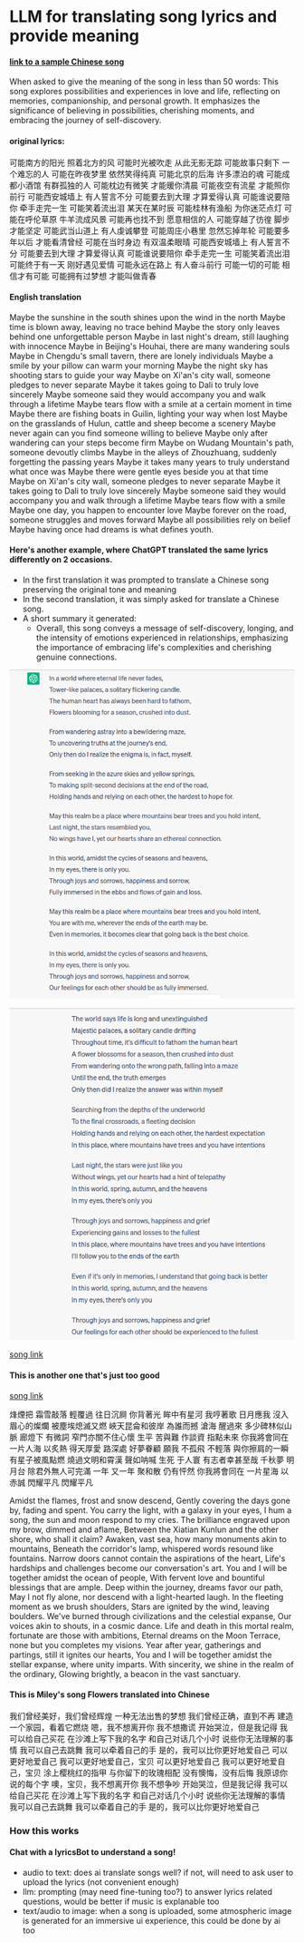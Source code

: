# LLM for translating song lyrics and provide meaning

#### [link to a sample Chinese song](https://www.youtube.com/watch?v=sedn8HYufeg&list=RDb1jiuT1H1fI&index=3)
When asked to give the meaning of the song in less than 50 words: This song explores possibilities and experiences in love and life, reflecting on memories, companionship, and personal growth. It emphasizes the significance of believing in possibilities, cherishing moments, and embracing the journey of self-discovery.

#### original lyrics: 
可能南方的阳光 照着北方的风
可能时光被吹走 从此无影无踪
可能故事只剩下 一个难忘的人
可能在昨夜梦里 依然笑得纯真
可能北京的后海 许多漂泊的魂
可能成都小酒馆 有群孤独的人
可能枕边有微笑 才能暖你清晨
可能夜空有流星 才能照你前行
可能西安城墙上 有人誓言不分
可能要去到大理 才算爱得认真
可能谁说要陪你 牵手走完一生
可能笑着流出泪 某天在某时辰
可能桂林有渔船 为你迷茫点灯
可能在呼伦草原 牛羊流成风景
可能再也找不到 愿意相信的人
可能穿越了彷徨 脚步才能坚定
可能武当山道上 有人虔诚攀登
可能周庄小巷里 忽然忘掉年轮
可能要多年以后 才能看清曾经
可能在当时身边 有双温柔眼晴
可能西安城墙上 有人誓言不分
可能要去到大理 才算爱得认真
可能谁说要陪你 牵手走完一生
可能笑着流出泪
可能终于有一天 刚好遇见爱情
可能永远在路上 有人奋斗前行
可能一切的可能 相信才有可能
可能拥有过梦想 才能叫做青春

#### English translation
Maybe the sunshine in the south shines upon the wind in the north
Maybe time is blown away, leaving no trace behind
Maybe the story only leaves behind one unforgettable person
Maybe in last night's dream, still laughing with innocence
Maybe in Beijing's Houhai, there are many wandering souls
Maybe in Chengdu's small tavern, there are lonely individuals
Maybe a smile by your pillow can warm your morning
Maybe the night sky has shooting stars to guide your way
Maybe on Xi'an's city wall, someone pledges to never separate
Maybe it takes going to Dali to truly love sincerely
Maybe someone said they would accompany you and walk through a lifetime
Maybe tears flow with a smile at a certain moment in time
Maybe there are fishing boats in Guilin, lighting your way when lost
Maybe on the grasslands of Hulun, cattle and sheep become a scenery
Maybe never again can you find someone willing to believe
Maybe only after wandering can your steps become firm
Maybe on Wudang Mountain's path, someone devoutly climbs
Maybe in the alleys of Zhouzhuang, suddenly forgetting the passing years
Maybe it takes many years to truly understand what once was
Maybe there were gentle eyes beside you at that time
Maybe on Xi'an's city wall, someone pledges to never separate
Maybe it takes going to Dali to truly love sincerely
Maybe someone said they would accompany you and walk through a lifetime
Maybe tears flow with a smile
Maybe one day, you happen to encounter love
Maybe forever on the road, someone struggles and moves forward
Maybe all possibilities rely on belief
Maybe having once had dreams is what defines youth.


#### Here's another example, where ChatGPT translated the same lyrics differently on 2 occasions. 
- In the first translation it was prompted to translate a Chinese song preserving the original tone and meaning
- In the second translation, it was simply asked for translate a Chinese song.
- A short summary it generated: 
  - Overall, this song conveys a message of self-discovery, longing, and the intensity of emotions experienced in relationships, emphasizing the importance of embracing life's complexities and cherishing genuine connections.

![first translation](https://github.com/happinessbaby/SongLyrics/blob/main/images/%E5%B1%B1%E6%9C%89%E6%9C%A8%E5%85%AEv1.png)

![second translation](https://github.com/happinessbaby/SongLyrics/blob/main/images/%E5%B1%B1%E6%9C%89%E6%9C%A8%E5%85%AEv2.png)

[song link](https://www.youtube.com/watch?v=U-BU9OSbpnE)


#### This is another one that's just too good
[song link](https://www.youtube.com/watch?v=LHwGSeHvRVo&list=LL&index=20)

烽煙把 霜雪敲落
輕覆過 往日沉屙
你背著光 眸中有星河
我哼著歌 日月應我
沒入眉心的燦爛 被塵埃熄滅又燃
峽天昆侖和彼岸 為誰而撼
滄海 醒過來 多少碑林似山脈
廊燈下 有微詞 窄門亦關不住心懷
生平 苦與難 作談資 指點未來
你我將會同在 一片人海 
以炙熱 得天厚愛
路深處 好夢眷顧
願我 不孤飛 不輕落
與你擦肩的一瞬 有星子被風點燃
燒過文明和霄漢 聲如呐喊
生死 于人寰 有志者幸甚至哉
千秋夢 明月台 除君外無人可完滿
一年 又一年 聚和散 仍有怦然
你我將會同在 一片星海 
以赤誠 閃耀平凡
閃耀平凡

Amidst the flames, frost and snow descend,
Gently covering the days gone by, fading and spent.
You carry the light, with a galaxy in your eyes,
I hum a song, the sun and moon respond to my cries.
The brilliance engraved upon my brow, dimmed and aflame,
Between the Xiatian Kunlun and the other shore, who shall it claim?
Awaken, vast sea, how many monuments akin to mountains,
Beneath the corridor's lamp, whispered words resound like fountains.
Narrow doors cannot contain the aspirations of the heart,
Life's hardships and challenges become our conversation's art.
You and I will be together amidst the ocean of people,
With fervent love and bountiful blessings that are ample.
Deep within the journey, dreams favor our path,
May I not fly alone, nor descend with a light-hearted laugh.
In the fleeting moment as we brush shoulders,
Stars are ignited by the wind, leaving boulders.
We've burned through civilizations and the celestial expanse,
Our voices akin to shouts, in a cosmic dance.
Life and death in this mortal realm, fortunate are those with ambitions,
Eternal dreams on the Moon Terrace, none but you completes my visions.
Year after year, gatherings and partings, still it ignites our hearts,
You and I will be together amidst the stellar expanse, where unity imparts.
With sincerity, we shine in the realm of the ordinary,
Glowing brightly, a beacon in the vast sanctuary.


#### This is Miley's song Flowers translated into Chinese

我们曾经美好，我们曾经辉煌
一种无法出售的梦想
我们曾经正确，直到不再
建造一个家园，看着它燃烧
嗯，我不想离开你
我不想撒谎
开始哭泣，但是我记得
我可以给自己买花
在沙滩上写下我的名字
和自己对话几个小时
说些你无法理解的事情
我可以自己去跳舞
我可以牵着自己的手
是的，我可以比你更好地爱自己
可以更好地爱自己
我可以更好地爱自己，宝贝
可以更好地爱自己
我可以更好地爱自己，宝贝
涂上樱桃红的指甲
与你留下的玫瑰相配
没有懊悔，没有后悔
我原谅你说的每个字
噢，宝贝，我不想离开你
我不想争吵
开始哭泣，但是我记得
我可以给自己买花
在沙滩上写下我的名字
和自己对话几个小时
说些你无法理解的事情
我可以自己去跳舞
我可以牵着自己的手
是的，我可以比你更好地爱自己



### How this works
#### Chat with a lyricsBot to understand a song!
- audio to text: does ai translate songs well? if not, will need to ask user to upload the lyrics  (not convenient enough)  
- llm: prompting (may need fine-tuning too?) to answer lyrics related questions, would be better if music is explanable too
- text/audio to image: when a song is uploaded, some atmospheric image is generated for an immersive ui experience, this could be done by ai too

